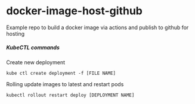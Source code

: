 # docker-image-host-github
Example repo to build a docker image via actions and publish to github for hosting


##### KubeCTL commands

Create new deployment 

`kube ctl create deployment -f [FILE NAME]`

Rolling update images to latest and restart pods 

`kubectl rollout restart deploy [DEPLOYMENT NAME]`
